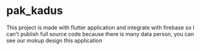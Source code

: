 # pak_kadus


This project is made with flutter application and integrate with firebase so I can't publish full source code because there is many data person, you can see our mokup design this application 	


